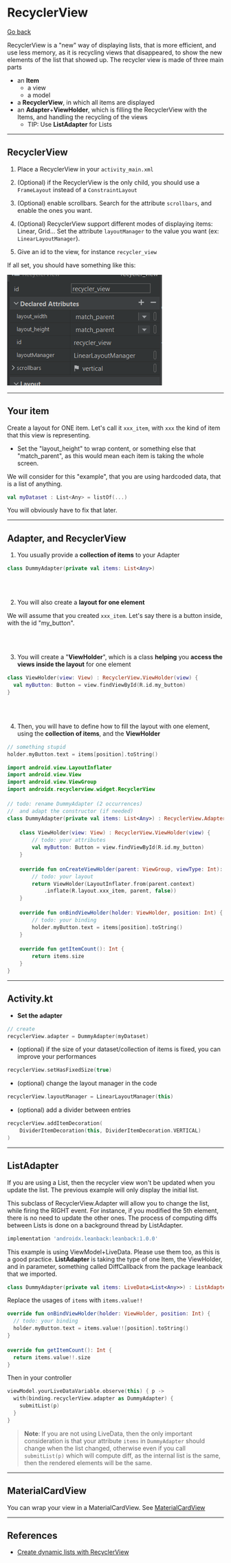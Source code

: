 # RecyclerView

[Go back](../index.md#views)

RecyclerView is a "new" way of displaying lists, that is more efficient, and use less memory, as it is recycling views that disappeared, to show the new elements of the list that showed up. The recycler view is made of three main parts

* an **Item**
  * a view
  * a model
* a **RecyclerView**, in which all items are displayed
* an **Adapter**+**ViewHolder**, which is filling the RecyclerView with the Items, and handling the recycling of the views
  * TIP: Use **ListAdapter** for Lists

<hr class="sl">

## RecyclerView

<div class="row row-cols-md-2 mx-0"><div>

1. Place a RecyclerView in your `activity_main.xml`
2. (Optional) if the RecyclerView is the only child, you should use a `FrameLayout` instead of a `ConstraintLayout`
3. (Optional) enable scrollbars. Search for the attribute `scrollbars`, and enable the ones you want.
4. (Optional) RecyclerView support different modes of displaying items: Linear, Grid... Set the attribute `layoutManager` to the value you want (ex: `LinearLayoutManager`).

5. Give an id to the view, for instance `recycler_view`
</div><div class="align-self-center">

If all set, you should have something like this:

![recycler view attributes](../_images/recycler_view_attributes.png)

</div></div>

<hr class="sr">

## Your item

<div class="row row-cols-md-2"><div>

Create a layout for ONE item. Let's call it `xxx_item`, with `xxx` the kind of item that this view is representing.

* Set the "layout_height" to wrap content, or something else that "match_parent", as this would mean each item is taking the whole screen.

</div><div>

We will consider for this "example", that you are using hardcoded data, that is a list of anything. 

```kotlin
val myDataset : List<Any> = listOf(...)
```

You will obviously have to fix that later.

</div></div>


<hr class="sl">

## Adapter, and RecyclerView

<div class="row row-cols-md-2 mx-0"><div>

1. You usually provide a **collection of items** to your Adapter

```kotlin
class DummyAdapter(private val items: List<Any>)
```

<br><br>

2. You will also create a **layout for one element**

We will assume that you created `xxx_item`. Let's say there is a button inside, with the id "my_button".

<br><br>

3. You will create a "**ViewHolder**", which is a class **helping** you **access the views inside the layout** for one element

```kotlin
class ViewHolder(view: View) : RecyclerView.ViewHolder(view) {
  val myButton: Button = view.findViewById(R.id.my_button)
}
```

<br><br>

4. Then, you will have to define how to fill the layout with one element, using the **collection of items**, and the **ViewHolder**

```kotlin
// something stupid
holder.myButton.text = items[position].toString()
```

</div><div>

```kotlin
import android.view.LayoutInflater
import android.view.View
import android.view.ViewGroup
import androidx.recyclerview.widget.RecyclerView

// todo: rename DummyAdapter (2 occurrences)
//  and adapt the constructor (if needed)
class DummyAdapter(private val items: List<Any>) : RecyclerView.Adapter<DummyAdapter.ViewHolder>() {

    class ViewHolder(view: View) : RecyclerView.ViewHolder(view) {
        // todo: your attributes
        val myButton: Button = view.findViewById(R.id.my_button)
    }

    override fun onCreateViewHolder(parent: ViewGroup, viewType: Int): ViewHolder {
        // todo: your layout
        return ViewHolder(LayoutInflater.from(parent.context)
            .inflate(R.layout.xxx_item, parent, false))
    }

    override fun onBindViewHolder(holder: ViewHolder, position: Int) {
        // todo: your binding
        holder.myButton.text = items[position].toString()
    }

    override fun getItemCount(): Int {
        return items.size
    }
}
```
</div></div>

<hr class="sr">

## Activity.kt

<div class="row row-cols-md-2 mt-3"><div>

* **Set the adapter**

```kotlin
// create
recyclerView.adapter = DummyAdapter(myDataset)
```

* (optional) if the size of your dataset/collection of items is fixed, you can improve your performances

```kotlin
recyclerView.setHasFixedSize(true)
```
</div><div>

* (optional) change the layout manager in the code

```kotlin
recyclerView.layoutManager = LinearLayoutManager(this)
```

* (optional) add a divider between entries

```kotlin
recyclerView.addItemDecoration(
    DividerItemDecoration(this, DividerItemDecoration.VERTICAL)
)
```
</div></div>

<hr class="sl">

## ListAdapter

<div class="row row-cols-md-2"><div>

If you are using a List, then the recycler view won't be updated when you update the list. The previous example will only display the initial list.

This subclass of RecyclerView.Adapter will allow you to change the list, while firing the RIGHT event. For instance, if you modified the 5th element, there is no need to update the other ones. The process of computing diffs between Lists is done on a background thread by ListAdapter.

```gradle
implementation 'androidx.leanback:leanback:1.0.0'
```

This example is using ViewModel+LiveData. Please use them too, as this is a good practice. **ListAdapter** is taking the type of one Item, the ViewHolder, and in parameter, something called DiffCallback from the package leanback that we imported.

```kotlin
class DummyAdapter(private val items: LiveData<List<Any>>) : ListAdapter<Any, MatchItemAdapter.ViewHolder>(DiffCallback) {}
```

</div><div>

Replace the usages of `items` with `items.value!!`

```kotlin
override fun onBindViewHolder(holder: ViewHolder, position: Int) {
  // todo: your binding
  holder.myButton.text = items.value!![position].toString()
}

override fun getItemCount(): Int {
  return items.value!!.size
}
```

Then in your controller

```kotlin
viewModel.yourLiveDataVariable.observe(this) { p ->
  with(binding.recyclerView.adapter as DummyAdapter) {
    submitList(p)
  }
}
```

> **Note**: If you are not using LiveData, then the only important consideration is that your attribute `items` in `DummyAdapter` should change when the list changed, otherwise even if you call `submitList(p)` which will compute diff, as the internal list is the same, then the rendered elements will be the same.
</div></div>

<hr class="sr">

## MaterialCardView

You can wrap your view in a MaterialCardView. See [MaterialCardView](https://developer.android.com/reference/com/google/android/material/card/MaterialCardView)

<hr class="sl">

## References

* [Create dynamic lists with RecyclerView](https://developer.android.com/develop/ui/views/layout/recyclerview)